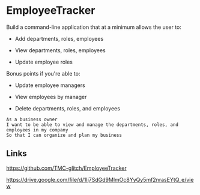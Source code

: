 # EmployeeTracker

Build a command-line application that at a minimum allows the user to:

  * Add departments, roles, employees

  * View departments, roles, employees

  * Update employee roles

Bonus points if you're able to:

  * Update employee managers

  * View employees by manager

  * Delete departments, roles, and employees


```
As a business owner
I want to be able to view and manage the departments, roles, and employees in my company
So that I can organize and plan my business
```

## Links
https://github.com/TMC-glitch/EmployeeTracker

https://drive.google.com/file/d/1Ij7SdGd9MlmOc8YyQy5mf2nrasEYtQ_e/view